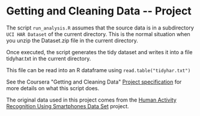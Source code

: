 Getting and Cleaning Data -- Project
==================

The script ```run_analysis.R``` assumes that the source data is in a
subdirectory ```UCI HAR Dataset``` of the current directory. This is the normal
situation when you unzip the Dataset.zip file in the current directory.

Once executed, the script generates the tidy dataset and writes it into a file
tidyhar.txt in the current directory.

This file can be read into an R dataframe using ```read.table("tidyhar.txt")```

See the Coursera "Getting and Cleaning Data" [Project specification](https://class.coursera.org/getdata-002/human_grading/view/courses/972080/assessments/3/submissions) for more details on what this script does.

The original data used in this project comes from the [Human Activity Recognition Using Smartphones Data Set](http://archive.ics.uci.edu/ml/datasets/Human+Activity+Recognition+Using+Smartphones) project.
